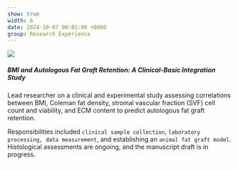 ```yaml
---
show: true
width: 6
date: 2024-10-07 00:01:00 +0800
group: Research Experience
---
```

<div>
  <img data-src="{{ 'assets/images/covers/图片 1.jpg' | relative_url }}" class="lazy w-100 rounded-sm" src="{{ '/assets/images/empty_300x200.png' | relative_url }}">

  <div class="card-img-overlay" style="overflow: scroll; background: rgb(255,255,255,0.8)">
    <h5 class="card-title">BMI and Autologous Fat Graft Retention: A Clinical-Basic Integration Study</h5>
    <p class="card-text">
      Lead researcher on a clinical and experimental study assessing correlations between BMI, Coleman fat density, stromal vascular fraction (SVF) cell count and viability, and ECM content to predict autologous fat graft retention.
    </p>
    <p class="card-text">
      Responsibilities included <code>clinical sample collection</code>, <code>laboratory processing, data measurement</code>, and establishing an <code>animal fat graft model</code>. Histological assessments are ongoing, and the manuscript draft is in progress.
    </p>
  </div>
</div>
